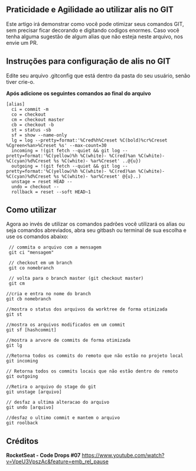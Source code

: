 ## Praticidade e Agilidade ao utilizar alis no GIT

Este artigo irá demonstrar como você pode otimizar seus comandos GIT, sem precisar ficar decorando e digitando codigos enormes. Caso você tenha alguma sugestão de algum alias que não esteja neste arquivo, nos envie um PR.

## Instruções para configuração de alis no GIT
Edite seu arquivo .gitconfig que está dentro da pasta do seu usuário, senão tiver crie-o.

**Após adicione os seguintes comandos ao final do arquivo**

    [alias]
      ci = commit -m
      co = checkout
      cm = checkout master
      cb = checkout -b
      st = status -sb
      sf = show --name-only
      lg = log --pretty=format:'%Cred%h%Creset %C(bold)%cr%Creset %Cgreen<%an>%Creset %s' --max-count=30
      incoming = !(git fetch --quiet && git log --pretty=format:'%C(yellow)%h %C(white)- %C(red)%an %C(white)- %C(cyan)%d%Creset %s %C(white)- %ar%Creset' ..@{u})
      outgoing = !(git fetch --quiet && git log --pretty=format:'%C(yellow)%h %C(white)- %C(red)%an %C(white)- %C(cyan)%d%Creset %s %C(white)- %ar%Creset' @{u}..)
      unstage = reset HEAD --
      undo = checkout --
      rollback = reset --soft HEAD~1

## Como utilizar

Agora ao invés de utilizar os comandos padrões você utilizará os alias ou seja comandos abreviados, abra seu gitbash ou terminal de sua escolha e use os comandos abaixo:

  

     // commita o arquivo com a mensagem
	 git ci "mensagem"
	 
	 // checkout em um branch
     git co nomebranch
    
     // volta para o branch master (git checkout master)
     git cm
    
    //cria e entra no nome do branch
    git cb nomebranch
    
	//mostra o status dos arquivos da worktree de forma otimizada
    git st
    
	//mostra os arquivos modificados em um commit
    git sf [hashcommit] 
    
	//mostra a arvore de commits de forma otimizada
    git lg
    
	//Retorna todos os commits do remoto que não estão no projeto local
    git incoming 
    
	// Retorna todos os commits locais que não estão dentro do remoto
    git outgoing
    
	//Retira o arquivo do stage do git
    git unstage [arquivo]
    
	// desfaz a ultima alteracao do arquivo
    git undo [arquivo] 
    
	//desfaz o ultimo commit e mantem o arquivo
    git roolback
	

## Créditos
**RocketSeat - Code Drops #07**
https://www.youtube.com/watch?v=VpeU3VpszAc&feature=emb_rel_pause
